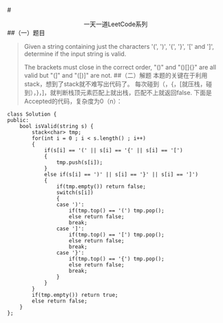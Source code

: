 #<center>一天一道LeetCode系列</center>
##（一）题目

> Given a string containing just the characters '(', ')', '{', '}', '[' and ']', determine if the input string is valid.
> 
> The brackets must close in the correct order, "()" and "()[]{}" are
> all valid but "(]" and "([)]" are not.
##（二）解题
本题的关键在于利用stack，想到了stack就不难写出代码了。
每次碰到（，{，[就压栈，碰到），}，]，就判断栈顶元素匹配上就出栈，匹配不上就返回false.
下面是Accepted的代码，复杂度为0（n）：

```
class Solution {
public:
    bool isValid(string s) {
        stack<char> tmp;
        for(int i = 0 ; i < s.length() ; i++)
        {
            if(s[i] == '(' || s[i] == '{' || s[i] == '[')
            {
                tmp.push(s[i]);
            }
            else if(s[i] == ')' || s[i] == '}' || s[i] == ']')
            {
                if(tmp.empty()) return false;
                switch(s[i])
                {
                case ')':
                    if(tmp.top() == '(') tmp.pop(); 
                    else return false;
                    break;
                case ']':
                    if(tmp.top() == '[') tmp.pop(); 
                    else return false;
                    break;
                case '}':
                    if(tmp.top() == '{') tmp.pop(); 
                    else return false;
                    break;
                }
            }
        }
        if(tmp.empty()) return true;
        else return false;
    }
};
```